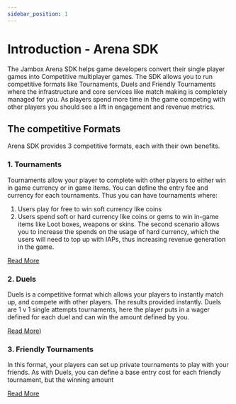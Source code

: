 ```yaml
---
sidebar_position: 1
---
```


# Introduction - Arena SDK

The Jambox Arena SDK helps game developers convert their single player games into Competitive multiplayer games. 
The SDK allows you to run competitive formats like Tournaments, Duels and Friendly Tournaments where the infrastructure and core services like match making is completely managed for you. 
As players spend more time in the game competing with other players you should see a lift in engagement and revenue metrics. 
## The competitive Formats 
Arena SDK provides 3 competitive formats, each with their own benefits. 

### 1. Tournaments
Tournaments allow your player to complete with other players to either win in game currency or in game items. You can define the entry fee and currency for each tournaments. Thus you can have tournaments where: 
1. Users play for free to win soft currency like coins
2. Users spend soft or hard currency like coins or gems to win in-game items like Loot boxes, weapons or skins. 
The second scenario allows you to increase the spends on the usage of hard currency, which the users will need to top up with IAPs, thus increasing revenue generation in the game. 

[Read More](tournaments.md)

### 2. Duels  
Duels is a competitive format which allows your players to instantly match up, and compete with other players. The results provided instantly. 
Duels are 1 v 1 single attempts tournaments, here the player puts in a wager defined for each duel and can win the amount defined by you.

[Read More](duels.md))

### 3. Friendly Tournaments 
In this format, your players can set up private tournaments to play with your friends. As with Duels, you can define a base entry cost for each friendly tournament, but the winning amount

[Read More](friendly.md)

